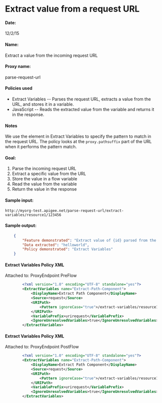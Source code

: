 # Extract value from a request URL

#### Date: 
12/2/15

#### Name: 
Extract a value from the incoming request URL

#### Proxy name:
parse-request-url

#### Policies used

* Extract Variables -- Parses the request URL, extracts a value from the URL, and stores it in a variable. 
* JavaScript -- Reads the extracted value from the variable and returns it in the response. 

#### Notes

We use the <URIPath> element in Extract Variables to specify the pattern to match in the request URL. The policy looks at the `proxy.pathsuffix` part of the URL when it performs the pattern match. 

#### Goal:
1. Parse the incoming request URL
2. Extract a specific value from the URL
3. Store the value in a flow variable
4. Read the value from the variable
5. Return the value in the response

#### Sample input:

`http://myorg-test.apigee.net/parse-request-url/extract-variables/resource1/123456`

#### Sample output:

```json
    {
        "Feature demonstrated": "Extract value of {id} parsed from the proxypath.suffix: /extract-variables/resource1/{id}.",
        "Data extracted": "helloworld",
        "Policy demonstrated": "Extract Variables"
    }
```

#### Extract Variables Policy XML

Attached to: ProxyEndpoint PreFlow

```xml
        <?xml version="1.0" encoding="UTF-8" standalone="yes"?>
        <ExtractVariables name="Extract-Path-Component">
            <DisplayName>Extract Path Component</DisplayName>
            <Source>request</Source>
            <URIPath>
                <Pattern ignoreCase="true">/extract-variables/resource1/{id}</Pattern>
            </URIPath>
            <VariablePrefix>urirequest</VariablePrefix>
            <IgnoreUnresolvedVariables>true</IgnoreUnresolvedVariables>
        </ExtractVariables>
```


#### Extract Variables Policy XML

Attached to: ProxyEndpoint PostFlow

```xml
        <?xml version="1.0" encoding="UTF-8" standalone="yes"?>
        <ExtractVariables name="Extract-Path-Component">
            <DisplayName>Extract Path Component</DisplayName>
            <Source>request</Source>
            <URIPath>
                <Pattern ignoreCase="true">/extract-variables/resource1/{id}</Pattern>
            </URIPath>
            <VariablePrefix>urirequest</VariablePrefix>
            <IgnoreUnresolvedVariables>true</IgnoreUnresolvedVariables>
        </ExtractVariables>
```